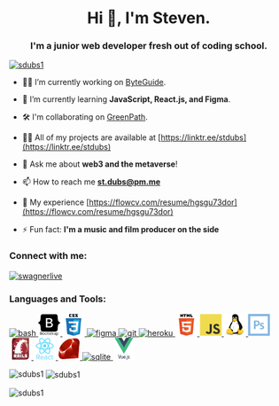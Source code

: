 <h1 align="center">Hi 👋, I'm Steven.</h1>
<h3 align="center">I'm a junior web developer fresh out of coding school.</h3>

<div align="left"> <a href="https://github.com/ryo-ma/github-profile-trophy"><img src="https://github-profile-trophy.vercel.app/?username=sdubs1" alt="sdubs1" style="max-width: 75%"/></a> </div>

- 👷‍♂️ I’m currently working on [ByteGuide](https://byteguide1-79d2e3e13680.herokuapp.com/).

- 🌱 I’m currently learning **JavaScript, React.js, and Figma**.

- 🛠️ I'm collaborating on [GreenPath](https://www.greenpath.bio).

- 👨‍💻 All of my projects are available at [https://linktr.ee/stdubs](https://linktr.ee/stdubs)

- 💬 Ask me about **web3 and the metaverse**!

- 📫 How to reach me **st.dubs@pm.me**

- 📄 My experience [https://flowcv.com/resume/hgsgu73dor](https://flowcv.com/resume/hgsgu73dor)

- ⚡ Fun fact: **I'm a music and film producer on the side**

<h3 align="left">Connect with me:</h3>
<p align="left">
<a href="https://linkedin.com/in/swagnerlive" target="blank"><img align="center" src="https://raw.githubusercontent.com/rahuldkjain/github-profile-readme-generator/master/src/images/icons/Social/linked-in-alt.svg" alt="swagnerlive" height="30" width="40" /></a>
</p>

<h3 align="left">Languages and Tools:</h3>
<p align="left"> <a href="https://www.gnu.org/software/bash/" target="_blank" rel="noreferrer"> <img src="https://www.vectorlogo.zone/logos/gnu_bash/gnu_bash-icon.svg" alt="bash" width="40" height="40"/> </a> <a href="https://getbootstrap.com" target="_blank" rel="noreferrer"> <img src="https://raw.githubusercontent.com/devicons/devicon/master/icons/bootstrap/bootstrap-plain-wordmark.svg" alt="bootstrap" width="40" height="40"/> </a> <a href="https://www.w3schools.com/css/" target="_blank" rel="noreferrer"> <img src="https://raw.githubusercontent.com/devicons/devicon/master/icons/css3/css3-original-wordmark.svg" alt="css3" width="40" height="40"/> </a> <a href="https://www.figma.com/" target="_blank" rel="noreferrer"> <img src="https://www.vectorlogo.zone/logos/figma/figma-icon.svg" alt="figma" width="40" height="40"/> </a> <a href="https://git-scm.com/" target="_blank" rel="noreferrer"> <img src="https://www.vectorlogo.zone/logos/git-scm/git-scm-icon.svg" alt="git" width="40" height="40"/> </a> <a href="https://heroku.com" target="_blank" rel="noreferrer"> <img src="https://www.vectorlogo.zone/logos/heroku/heroku-icon.svg" alt="heroku" width="40" height="40"/> </a> <a href="https://www.w3.org/html/" target="_blank" rel="noreferrer"> <img src="https://raw.githubusercontent.com/devicons/devicon/master/icons/html5/html5-original-wordmark.svg" alt="html5" width="40" height="40"/> </a> <a href="https://developer.mozilla.org/en-US/docs/Web/JavaScript" target="_blank" rel="noreferrer"> <img src="https://raw.githubusercontent.com/devicons/devicon/master/icons/javascript/javascript-original.svg" alt="javascript" width="40" height="40"/> </a> <a href="https://www.linux.org/" target="_blank" rel="noreferrer"> <img src="https://raw.githubusercontent.com/devicons/devicon/master/icons/linux/linux-original.svg" alt="linux" width="40" height="40"/> </a> <a href="https://www.photoshop.com/en" target="_blank" rel="noreferrer"> <img src="https://raw.githubusercontent.com/devicons/devicon/master/icons/photoshop/photoshop-line.svg" alt="photoshop" width="40" height="40"/> </a> <a href="https://rubyonrails.org" target="_blank" rel="noreferrer"> <img src="https://raw.githubusercontent.com/devicons/devicon/master/icons/rails/rails-original-wordmark.svg" alt="rails" width="40" height="40"/> </a> <a href="https://reactjs.org/" target="_blank" rel="noreferrer"> <img src="https://raw.githubusercontent.com/devicons/devicon/master/icons/react/react-original-wordmark.svg" alt="react" width="40" height="40"/> </a> <a href="https://www.ruby-lang.org/en/" target="_blank" rel="noreferrer"> <img src="https://raw.githubusercontent.com/devicons/devicon/master/icons/ruby/ruby-original.svg" alt="ruby" width="40" height="40"/> </a> <a href="https://www.sqlite.org/" target="_blank" rel="noreferrer"> <img src="https://www.vectorlogo.zone/logos/sqlite/sqlite-icon.svg" alt="sqlite" width="40" height="40"/> </a> <a href="https://vuejs.org/" target="_blank" rel="noreferrer"> <img src="https://raw.githubusercontent.com/devicons/devicon/master/icons/vuejs/vuejs-original-wordmark.svg" alt="vuejs" width="40" height="40"/> </a> </p>

<p><img align="left" src="https://github-readme-stats.vercel.app/api/top-langs?username=sdubs1&show_icons=true&locale=en&layout=compact" alt="sdubs1" /></p>

<p>&nbsp;<img align="center" src="https://github-readme-stats.vercel.app/api?username=sdubs1&show_icons=true&locale=en" alt="sdubs1" /></p>

<p><img align="center" src="https://github-readme-streak-stats.herokuapp.com/?user=sdubs1&" alt="sdubs1" /></p>
